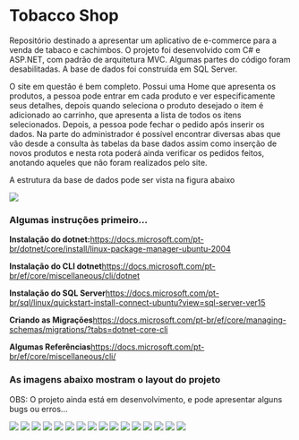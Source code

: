 <h1>Tobacco Shop</h1>

<p>Repositório destinado a apresentar um aplicativo de e-commerce para a venda de 
    tabaco e cachimbos. O projeto foi desenvolvido com C# e ASP.NET, com padrão de 
    arquitetura MVC. Algumas partes do código foram desabilitadas. A base de dados foi 
    construída em SQL Server.</p>

<p>O site em questão é bem completo. Possui uma Home que apresenta os produtos, 
    a pessoa pode entrar em cada produto e ver especificamente seus detalhes, depois 
    quando seleciona o produto desejado o item é adicionado ao carrinho, que apresenta 
    a lista de todos os itens selecionados. Depois, a pessoa pode fechar o pedido 
    após inserir os dados. Na parte do administrador é possível encontrar diversas 
    abas que vão desde a consulta às tabelas da base dados assim como inserção de novos
     produtos e nesta rota poderá ainda verificar os pedidos feitos, anotando aqueles que não 
     foram realizados pelo site. </p>

<p>A estrutura da base de dados pode ser vista na figura abaixo</p>

<img src="imgs/fig16.png">

<h3> Algumas instruções primeiro...</h3>

<p><b>Instalação do dotnet:</b><a href="https://docs.microsoft.com/pt-br/dotnet/core/install/linux-package-manager-ubuntu-2004">https://docs.microsoft.com/pt-br/dotnet/core/install/linux-package-manager-ubuntu-2004</a></p>
<p><b>Instalação do CLI dotnet</b><a href="https://docs.microsoft.com/pt-br/ef/core/miscellaneous/cli/dotnet">https://docs.microsoft.com/pt-br/ef/core/miscellaneous/cli/dotnet</a></p>
<p><b>Instalação do SQL Server</b><a href="https://docs.microsoft.com/pt-br/sql/linux/quickstart-install-connect-ubuntu?view=sql-server-ver15">https://docs.microsoft.com/pt-br/sql/linux/quickstart-install-connect-ubuntu?view=sql-server-ver15</a></p>
<p><b>Criando as Migrações</b><a href="https://docs.microsoft.com/pt-br/ef/core/managing-schemas/migrations/?tabs=dotnet-core-cli">https://docs.microsoft.com/pt-br/ef/core/managing-schemas/migrations/?tabs=dotnet-core-cli</a></p>
<p><b>Algumas Referências</b><a href="https://docs.microsoft.com/pt-br/ef/core/miscellaneous/cli/">https://docs.microsoft.com/pt-br/ef/core/miscellaneous/cli/</a></p>

<h3>As imagens abaixo mostram o layout do projeto</h3>

<p>OBS: O projeto ainda está em desenvolvimento, e pode apresentar alguns bugs ou erros...</p>

<img src="imgs/fig1.png">
<img src="imgs/fig2.png">
<img src="imgs/fig3.png">
<img src="imgs/fig17.png">
<img src="imgs/fig4.png">
<img src="imgs/fig5.png">
<img src="imgs/fig6.png">
<img src="imgs/fig7.png">
<img src="imgs/fig8.png">
<img src="imgs/fig9.png">
<img src="imgs/fig10.png">
<img src="imgs/fig11.png">
<img src="imgs/fig12.png">
<img src="imgs/fig13.png">
<img src="imgs/fig14.png">
<img src="imgs/fig15.png">
